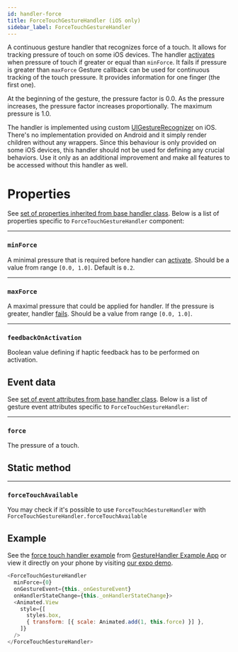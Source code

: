 ```yaml
---
id: handler-force
title: ForceTouchGestureHandler (iOS only)
sidebar_label: ForceTouchGestureHandler
---
```


A continuous gesture handler that recognizes force of a touch. It allows for tracking pressure of touch on some iOS devices.
The handler [activates](state.md#active) when pressure of touch if greater or equal than `minForce`. It fails if pressure is greater than `maxForce`
Gesture callback can be used for continuous tracking of the touch pressure. It provides information for one finger (the first one).

At the beginning of the gesture, the pressure factor is 0.0. As the pressure increases, the pressure factor increases proportionally. The maximum pressure is 1.0.

The handler is implemented using custom [UIGestureRecognizer](https://developer.apple.com/documentation/uikit/uigesturerecognizer) on iOS. There's no implementation provided on Android and it simply render children without any wrappers.
Since this behaviour is only provided on some iOS devices, this handler should not be used for defining any crucial behaviors. Use it only as an additional improvement and make all features to be accessed without this handler as well.

# Properties

See [set of properties inherited from base handler class](handler-common.md#properties). Below is a list of properties specific to `ForceTouchGestureHandler` component:

---
### `minForce`
A minimal pressure that is required before handler can [activate](state.md#active). Should be a value from range `[0.0, 1.0]`. Default is `0.2`.

---
### `maxForce`
A maximal pressure that could be applied for handler. If the pressure is greater, handler [fails](state.md#failed). Should be a value from range `[0.0, 1.0]`.

---
### `feedbackOnActivation`
Boolean value defining if haptic feedback has to be performed on activation.


## Event data
See [set of event attributes from base handler class](handler-common.md#event-data). Below is a list of gesture event attributes specific to `ForceTouchGestureHandler`:

---
### `force`
The pressure of a touch.


## Static method

---
### `forceTouchAvailable`
You may check if it's possible to use `ForceTouchGestureHandler` with `ForceTouchGestureHandler.forceTouchAvailable`

## Example

See the [force touch handler example](https://github.com/kmagiera/react-native-gesture-handler/blob/master/Example/forcetouch/index.js) from [GestureHandler Example App](example) or view it directly on your phone by visiting [our expo demo](https://expo.io/@sauzy3450/react-native-gesture-handler-demo).

```js
<ForceTouchGestureHandler
  minForce={0}
  onGestureEvent={this._onGestureEvent}
  onHandlerStateChange={this._onHandlerStateChange}>
  <Animated.View
    style={[
      styles.box,
      { transform: [{ scale: Animated.add(1, this.force) }] },
    ]}
  />
</ForceTouchGestureHandler>
```

